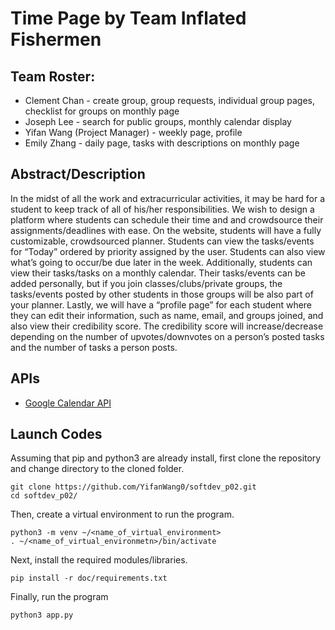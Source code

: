 # Time Page by Team Inflated Fishermen

## Team Roster:
* Clement Chan - create group, group requests, individual group pages, checklist for groups on monthly page
* Joseph Lee - search for public groups, monthly calendar display
* Yifan Wang (Project Manager) - weekly page, profile
* Emily Zhang - daily page, tasks with descriptions on monthly page

## Abstract/Description
In the midst of all the work and extracurricular activities, it may be hard for a student to keep track of all of his/her responsibilities. We wish to design a platform where students can schedule their time and and crowdsource their assignments/deadlines with ease. On the website, students will have a fully customizable, crowdsourced planner. Students can view the tasks/events for “Today” ordered by priority assigned by the user. Students can also view what’s going to occur/be due later in the week. Additionally, students can view their tasks/tasks on a monthly calendar. Their tasks/events can be added personally, but if you join classes/clubs/private groups, the tasks/events posted by other students in those groups will be also part of your planner. Lastly, we will have a “profile page” for each student where they can edit their information, such as name, email, and groups joined, and also view their credibility score. The credibility score will increase/decrease depending on the number of upvotes/downvotes on a person’s posted tasks and the number of tasks a person posts.

## APIs
* [Google Calendar API](https://docs.google.com/document/d/1atMCAui86AwBSWEz8lCIJFaNkUL4V5fwVecNcnxSpP0/edit)

## Launch Codes 
Assuming that pip and python3 are already install, first clone the repository and change directory to the cloned folder.
```
git clone https://github.com/YifanWang0/softdev_p02.git
cd softdev_p02/
```
Then, create a virtual environment to run the program.
```
python3 -m venv ~/<name_of_virtual_environment>
. ~/<name_of_virtual_environmetn>/bin/activate
```
Next, install the required modules/libraries.
```
pip install -r doc/requirements.txt
```
Finally, run the program
```
python3 app.py
```
